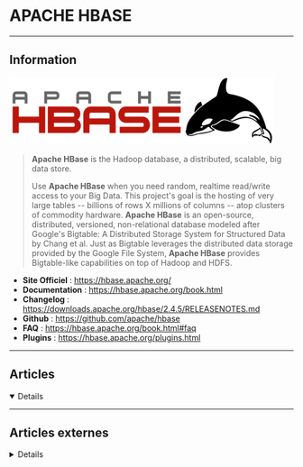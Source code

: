 # APACHE HBASE
----

## <i class="fa-solid fa-hashtag"></i> Information

![Logo](../../_media/bdd/apache_hbase/hbase_logo.png ':size=250 :no-zoom')


> <i class="fa-solid fa-quote-left"></i> **Apache HBase** is the Hadoop database, a distributed, scalable, big data store.
>
> Use **Apache HBase** when you need random, realtime read/write access to your Big Data. This project's goal is the hosting of very large tables -- billions of rows X millions of columns -- atop clusters of commodity hardware. **Apache HBase** is an open-source, distributed, versioned, non-relational database modeled after Google's Bigtable: A Distributed Storage System for Structured Data by Chang et al. Just as Bigtable leverages the distributed data storage provided by the Google File System, **Apache HBase** provides Bigtable-like capabilities on top of Hadoop and HDFS. <i class="fa-solid fa-quote-left fa-rotate-180"></i>


- <i class="fa-solid fa-globe"></i> **Site Officiel** : https://hbase.apache.org/
- <i class="fa-solid fa-book"></i> **Documentation** : https://hbase.apache.org/book.html
- <i class="fa-solid fa-file-circle-question"></i> **Changelog** : https://downloads.apache.org/hbase/2.4.5/RELEASENOTES.md
- <i class="fa-brands fa-github"></i> **Github** : https://github.com/apache/hbase
- <i class="far fa-question-circle"></i> **FAQ** : https://hbase.apache.org/book.html#faq
- <i class="fas fa-tools"></i> **Plugins** : https://hbase.apache.org/plugins.html


---

## <i class="fa-regular fa-newspaper"></i> Articles

<details open>

</details>

---

## <i class="fa-solid fa-glasses"></i> Articles externes

<details>

- [Configuring and deploying HBase [Tutorial]](https://hub.packtpub.com/configuring-and-deploying-hbase-tutorial/)
- [How to interact with HBase using HBase shell [Tutorial]](https://hub.packtpub.com/interact-with-hbase-using-hbase-shell-tutorial/)
- [What Is HBase in Hadoop NoSQL?](https://dzone.com/articles/what-is-hbase-in-hadoop-nosql)
  
</details>